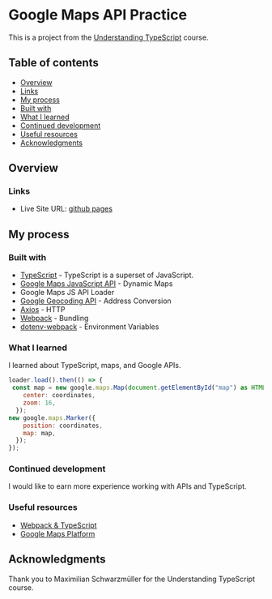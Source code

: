 # Google Maps API Practice

This is a project from the [Understanding TypeScript](https://www.udemy.com/course/understanding-typescript/) course.  

## Table of contents

  - [Overview](#overview)
  - [Links](#links)
  - [My process](#my-process)
  - [Built with](#built-with)
  - [What I learned](#what-i-learned)
  - [Continued development](#continued-development)
  - [Useful resources](#useful-resources)
  - [Acknowledgments](#acknowledgments)
 

## Overview




### Links

- Live Site URL: [github pages](https://emday4prez.github.io/select-and-share-location/)

## My process

### Built with

- [TypeScript](https://www.typescriptlang.org/) - TypeScript is a superset of JavaScript.
- [Google Maps JavaScript API](https://developers.google.com/maps/documentation/javascript/overview) - Dynamic Maps
- Google Maps JS API Loader
- [Google Geocoding API](https://developers.google.com/maps/documentation/geocoding/overview) - Address Conversion
- [Axios](https://www.npmjs.com/package/axios) - HTTP
- [Webpack](https://webpack.js.org/) - Bundling
- [dotenv-webpack](https://www.npmjs.com/package/dotenv-webpack) - Environment Variables


### What I learned

I learned about TypeScript, maps, and Google APIs.


```js
loader.load().then(() => {
 const map = new google.maps.Map(document.getElementById("map") as HTMLElement, {
    center: coordinates,
    zoom: 16,
  });
new google.maps.Marker({
    position: coordinates,
    map: map,
  });
});
```


### Continued development

I would like to earn more experience working with APIs and TypeScript.

### Useful resources

- [Webpack & TypeScript](https://webpack.js.org/guides/typescript/#root)
- [Google Maps Platform](https://developers.google.com/maps/) 


## Acknowledgments

Thank you to Maximilian Schwarzmüller for the Understanding TypeScript course. 